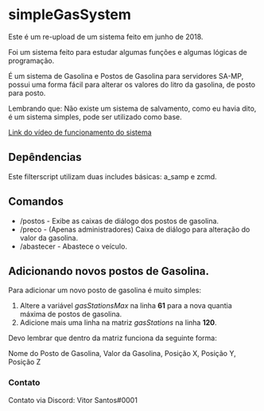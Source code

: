 # simpleGasSystem
Este é um re-upload de um sistema feito em junho de 2018.

Foi um sistema feito para estudar algumas funções e algumas lógicas de programação.

É um sistema de Gasolina e Postos de Gasolina para servidores SA-MP, possui uma forma fácil para alterar os valores do litro da gasolina, de posto para posto.

Lembrando que: Não existe um sistema de salvamento, como eu havia dito, é um sistema simples, pode ser utilizado como base.

[Link do vídeo de funcionamento do sistema](https://www.youtube.com/watch?v=cx3YMe4IGUE&t=20s&ab_channel=vTn)

## Depêndencias

Este filterscript utilizam duas includes básicas: a_samp e zcmd.

## Comandos

* /postos - Exibe as caixas de diálogo dos postos de gasolina.
* /preco - (Apenas administradores) Caixa de diálogo para alteração do valor da gasolina.
* /abastecer - Abastece o veículo.

## Adicionando novos postos de Gasolina.

Para adicionar um novo posto de gasolina é muito simples:

1. Altere a variável *gasStationsMax* na linha **61** para a nova quantia máxima de postos de gasolina.
2. Adicione mais uma linha na matriz *gasStations* na linha **120**.

Devo lembrar que dentro da matriz funciona da seguinte forma:

Nome do Posto de Gasolina, Valor da Gasolina, Posição X, Posição Y, Posição Z

### Contato

Contato via Discord: Vitor Santos#0001 
